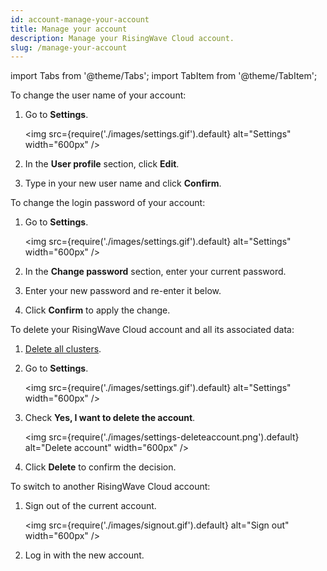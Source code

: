 ```yaml
---
id: account-manage-your-account
title: Manage your account
description: Manage your RisingWave Cloud account.
slug: /manage-your-account
---
```


import Tabs from '@theme/Tabs';
import TabItem from '@theme/TabItem';

<Tabs queryString="task">

<TabItem value="update-profile" label="Update your profile">

To change the user name of your account:

1. Go to **Settings**.
    
    <img
    src={require('./images/settings.gif').default}
    alt="Settings"
    width="600px"
    />
    
2. In the **User profile** section, click **Edit**.

3. Type in your new user name and click **Confirm**.

</TabItem>

<TabItem value="change-password" label="Change account password">

To change the login password of your account:

1. Go to **Settings**.

    <img
    src={require('./images/settings.gif').default}
    alt="Settings"
    width="600px"
    />

2. In the **Change password** section, enter your current password.

3. Enter your new password and re-enter it below.

4. Click **Confirm** to apply the change.

</TabItem>

<TabItem value="delete-account" label="Delete your account">

To delete your RisingWave Cloud account and all its associated data:

1. [Delete all clusters](cluster-stop-and-delete-clusters.md#delete-a-cluster).

2. Go to **Settings**.

    <img
    src={require('./images/settings.gif').default}
    alt="Settings"
    width="600px"
    />

3. Check **Yes, I want to delete the account**.
    
    <img
    src={require('./images/settings-deleteaccount.png').default}
    alt="Delete account"
    width="600px"
    />
    
4. Click **Delete** to confirm the decision.

</TabItem>

<TabItem value="switch-accounts" label="Switch accounts">

To switch to another RisingWave Cloud account:

1. Sign out of the current account.
    
    <img
    src={require('./images/signout.gif').default}
    alt="Sign out"
    width="600px"
    />
    
2. Log in with the new account.

</TabItem>

</Tabs>
